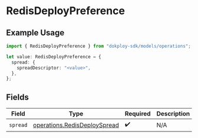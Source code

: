 # RedisDeployPreference

## Example Usage

```typescript
import { RedisDeployPreference } from "dokploy-sdk/models/operations";

let value: RedisDeployPreference = {
  spread: {
    spreadDescriptor: "<value>",
  },
};
```

## Fields

| Field                                                                        | Type                                                                         | Required                                                                     | Description                                                                  |
| ---------------------------------------------------------------------------- | ---------------------------------------------------------------------------- | ---------------------------------------------------------------------------- | ---------------------------------------------------------------------------- |
| `spread`                                                                     | [operations.RedisDeploySpread](../../models/operations/redisdeployspread.md) | :heavy_check_mark:                                                           | N/A                                                                          |